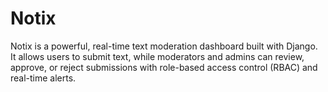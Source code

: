 # Notix
Notix is a powerful, real-time text moderation dashboard built with Django. It allows users to submit text, while moderators and admins can review, approve, or reject submissions with role-based access control (RBAC) and real-time alerts.
